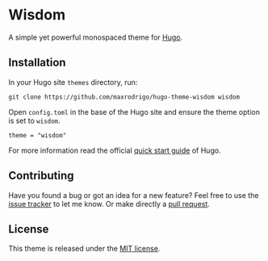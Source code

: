 # Wisdom

A simple yet powerful monospaced theme for [Hugo](https://gohugo.io/).

## Installation

In your Hugo site `themes` directory, run:

```
git clone https://github.com/maxrodrigo/hugo-theme-wisdom wisdom
```

Open `config.toml` in the base of the Hugo site and ensure the theme option is set to `wisdom`.

```
theme = "wisdom"
```

For more information read the official [quick start guide](https://gohugo.io/getting-started/quick-start/) of Hugo.

## Contributing

Have you found a bug or got an idea for a new feature? Feel free to use the [issue tracker](https://github.com/maxrodrigo/hugo-theme-wisdom/issues) to let me know. Or make directly a [pull request](https://github.com/maxrodrigo/hugo-theme-wisdom/pulls).

## License

This theme is released under the [MIT license](https://github.com/maxrodrigo/hugo-theme-wisdom/blob/master/LICENSE).
